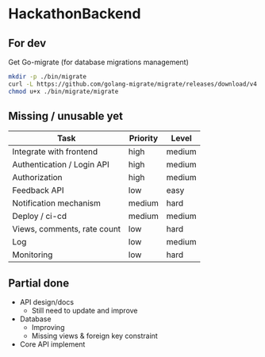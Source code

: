 # HackathonBackend

## For dev
Get Go-migrate (for database migrations management)
``` bash
mkdir -p ./bin/migrate
curl -L https://github.com/golang-migrate/migrate/releases/download/v4.15.1/migrate.linux-amd64.tar.gz | tar -xvz -C ./bin/migrate
chmod u+x ./bin/migrate/migrate
```

## Missing / unusable yet

| Task                        | Priority | Level  |
| --------------------------- | -------- | ------ |
| Integrate with frontend     | high     | medium |
| Authentication / Login API  | high     | medium |
| Authorization               | high     | medium |
| Feedback API                | low      | easy   |
| Notification mechanism      | medium   | hard   |
| Deploy / ci-cd              | medium   | medium |
| Views, comments, rate count | low      | hard   |
| Log                         | low      | medium |
| Monitoring                  | low      | hard   |

## Partial done
- API design/docs
  - Still need to update and improve
- Database
  - Improving
  - Missing views & foreign key constraint
- Core API implement
